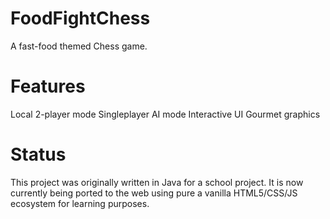 FoodFightChess
==============
A fast-food themed Chess game.

Features
========

Local 2-player mode
Singleplayer AI mode
Interactive UI
Gourmet graphics

Status
======
This project was originally written in Java for a school project. It is now currently being ported to the web using pure a vanilla HTML5/CSS/JS ecosystem for learning purposes. 

